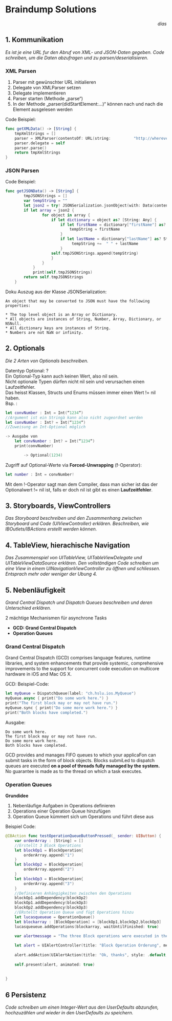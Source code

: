 # Braindump Solutions

 <i style=float:right;>dias</i> <br>

## 1. Kommunikation

_Es ist je eine URL fur den Abruf von XML- und JSON-Daten gegeben. Code schreiben, um die Daten abzufragen und zu parsen/deserialisieren._


### XML Parsen

1. Parser mit gewünschter URL initialieren
2. Delegate von XMLParser setzen
3. Delegate implementieren
4. Parser starten (Methode „parse“)
5. In der Methode „parser(didStartElement:...)“ können nach und nach die Element ausgelesen werden

Code Beispiel:
```swift
func getXMLData() -> [String] {
    tmpXmlStrings = []
    parser = XMLParser(contentsOf: URL(string:          "http://wherever.ch/hslu/iPhoneAdressData.xml")!)!
    parser.delegate = self
    parser.parse()
    return tmpXmlStrings
}
```

### JSON Parsen

Code Beispiel:

```swift
func getJSONData() -> [String] {
        tmpJSONStrings = []
        var tempString = ""
        let json2 = try! JSONSerialization.jsonObject(with: Data(contentsOf: URL(string: "http://wherever.ch/hslu/iPhoneAdressData.json")!), options: JSONSerialization.ReadingOptions.mutableContainers) as? [Any]
        if let array = json2 {
                for object in array {
                    if let dictionary = object as? [String: Any] {
                        if let firstName = dictionary["firstName"] as? String {
                            tempString = firstName
                        }
                        if let lastName = dictionary["lastName"] as? String {
                             tempString +=  " " + lastName
                        }
                    self.tmpJSONStrings.append(tempString)
                    }
                }
            }
            print(self.tmpJSONStrings)
        return self.tmpJSONStrings
    }
```

Doku Auszug aus der Klasse JSONSerialization:

```code
An object that may be converted to JSON must have the following properties:

* The top level object is an Array or Dictionary.
* All objects are instances of String, Number, Array, Dictionary, or NSNull.  
* All dictionary keys are instances of String.  
* Numbers are not NaN or infinity.
```

## 2. Optionals

_Die 2 Arten von Optionals beschreiben._

Datentyp Optional: <DatenTyp>?  
Ein Optional-Typ kann auch keinen Wert, also nil sein.  
Nicht optionale Typen dürfen nicht nil sein und verursachen einen Laufzeitfehler.  
Das heisst Klassen, Structs und Enums müssen immer einen Wert != nil haben.  
Bsp. :
```swift
let convNumber : Int = Int(“1234“) 
//Argument ist ein Stringà kann also nicht zugeordnet werden
let convNumber : Int? = Int(“1234“) 
//Zuweisung an Int-Optional möglich

-> Ausgabe von
    let convNumber : Int? = Int(“1234“)
    print(convNumber)

        -> Optional(1234)
```

Zugriff auf Optional-Werte via __Forced-Unwrapping__ (__!__-Operator):  

```swift
let number : Int = convNumber!
```
Mit dem !-Operator sagt man dem Compiler, dass man sicher ist das der Optionalwert != nil ist, falls er doch nil ist gibt es einen __Laufzeitfehler__.

## 3. Storyboards, ViewControllers

_Das Storyboard beschreiben und den Zusammenhang zwischen Storyboard und Code (UIViewController) erklären. Beschreiben, wie IBOutlets/IBActions erstellt werden können._

## 4. TableView, hierachische Navigation

_Das Zusammenspiel von UITableView, UITableViewDelegate und UITableViewDataSource erklären. Den vollständigen Code schreiben um eine View in einem UINavigationViewController zu öffnen und
schliessen. Entsprach mehr oder weniger der Ubung 4._

## 5. Nebenläufigkeit

_Grand Central Dispatch und Dispatch Queues beschreiben und deren Unterschied erklären._

2 mächtige Mechanismen für asynchrone Tasks

* __GCD: Grand Central Dispatch__
* __Operation Queues__

### Grand Central Dispatch

Grand Central Dispatch (GCD) comprises language features, runtime libraries, and system enhancements that provide systemic, comprehensive improvements to the support for concurrent code execution on multicore hardware in iOS and Mac OS X.

GCD: Beispiel-Code:

```swift
let myQueue = DispatchQueue(label: "ch.hslu.ios.MyQueue")
myQueue.async { print("Do some work here.") }
print("The first block may or may not have run.")
myQueue.sync { print("Do some more work here.") }
print("Both blocks have completed.")
```

Ausgabe:

```code
Do some work here.
The first block may or may not have run.
Do some more work here.
Both blocks have completed.
```

GCD provides and manages FIFO queues to 
which your applicaFon can submit tasks in the 
form of block objects. Blocks submiLed to 
dispatch queues are executed __on a pool of 
threads fully managed by the system.__ No 
guarantee is made as to the thread on which a 
task executes.

### Operation Queues

__Grundidee__

1. Nebenläufige Aufgaben in Operations definieren
2. Operations einer Operation Queue hinzufügen
3. Operation Queue kümmert sich um Operations und führt diese aus

Beispiel Code:

```swift
@IBAction func testOperationQueueButtonPressed(_ sender: UIButton) {
    var orderArray : [String] = []
    //Erstellt 3 Block Operations
    let blockOp1 = BlockOperation{
        orderArray.append("1")
    }
    let blockOp2 = BlockOperation{
        orderArray.append("2")
    }
    let blockOp3 = BlockOperation{
        orderArray.append("3")
    }
    //Definieren Anhängigkeiten zwischen den Operations
    blockOp1.addDependency(blockOp2)
    blockOp1.addDependency(blockOp3)
    blockOp2.addDependency(blockOp3)
    //ERstellt Operation Queue und fügt Operations hinzu
    let lucasqueueue = OperationQueue() 
    let blockarray : [BlockOperation] = [blockOp1,blockOp2,blockOp3]
    lucasqueueue.addOperations(blockarray, waitUntilFinished: true)
    
    var alertmessage = "The three Block operations were executed in the following order:" + orderArray.description

    let alert = UIAlertController(title: "Block Operation Orderung", message: alertmessage, preferredStyle: .alert)
    
    alert.addAction(UIAlertAction(title: "Ok, thanks", style: .default, handler: nil))
    
    self.present(alert, animated: true)
    
    
}
```
## 6 Persistenz

_Code schreiben um einen Integer-Wert aus den UserDefaults abzurufen, hochzuzählen und wieder in den UserDefaults zu speichern._
